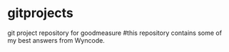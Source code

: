 # gitprojects
git project repository for goodmeasure
#this repository contains some of my best answers from Wyncode. 
